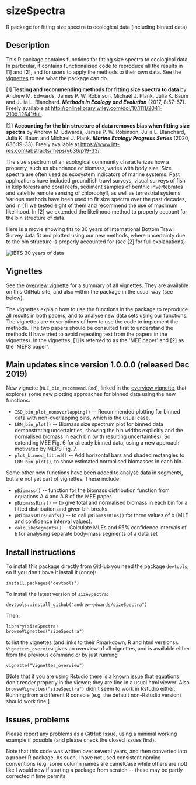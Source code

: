 # sizeSpectra
R package for fitting size spectra to ecological data (including binned data)

 <!-- badges: start -->
 <!-- [![Codecov test coverage](https://codecov.io/gh/andrew-edwards/sizeSpectra/branch/master/graph/badge.svg)](https://codecov.io/gh/andrew-edwards/sizeSpectra?branch=master) -->
  <!-- badges: end -->

## Description
This R package contains functions for fitting size spectra to ecological data. In particular, it contains functionalised code to reproduce all the results in [1] and [2], and for users to apply the methods to their own data. See the [vignettes](http://htmlpreview.github.io/?https://github.com/andrew-edwards/sizeSpectra/blob/master/doc/vignettes_overview.html) to see what the package can do.

[1] **Testing and recommending methods for fitting size spectra to data** by Andrew M. Edwards, James P. W. Robinson, Michael J. Plank, Julia K. Baum and Julia L. Blanchard. ***Methods in Ecology and Evolution*** (2017, 8:57-67). Freely available at <http://onlinelibrary.wiley.com/doi/10.1111/2041-210X.12641/full>.

[2] **Accounting for the bin structure of data removes bias when fitting size spectra** by Andrew M. Edwards, James P. W. Robinson, Julia L. Blanchard, Julia K. Baum and Michael J. Plank. ***Marine Ecology Progress Series*** (2020, 636:19-33). Freely available at <https://www.int-res.com/abstracts/meps/v636/p19-33/>.

The size spectrum of an ecological community characterizes how a property, such as abundance or biomass, varies with body size. Size spectra are often used as ecosystem indicators of marine systems. Past applications have included groundfish trawl surveys, visual surveys of fish in kelp forests and coral reefs, sediment samples of benthic invertebrates and satellite remote sensing of chlorophyll, as well as terrestrial systems. Various methods have been used to fit size spectra over the past decades, and in [1] we tested eight of them and recommend the use of maximum likelihood. In [2] we extended the likelihood method to properly account for the bin structure of data.

Here is a movie showing fits to 30 years of International Bottom Trawl Survey data fit and plotted using our new methods, where uncertainty due to the bin structure is properly accounted for (see [2] for full explanations):

![IBTS 30 years of data](vignettes/IBTS_movie.gif)

## Vignettes

See the [overview vignette](http://htmlpreview.github.io/?https://github.com/andrew-edwards/sizeSpectra/blob/master/doc/vignettes_overview.html) for a summary of all vignettes. They are available on this GitHub site, and also within the package in the usual way (see below).

The vignettes explain how to use the functions in the package to reproduce all results in both papers, and to analyse new data sets using our functions. The vignettes are descriptions of how to use the code to implement the methods. The two papers should be consulted first to understand the methods (I have tried to avoid repeating text from the papers in the vignettes). In the vignettes, [1] is referred to as the 'MEE paper' and [2] as the 'MEPS paper'.

## Main updates since version 1.0.0.0 (released Dec 2019)

New vignette (`MLE_bin_recommend.Rmd`), linked in the [overview vignette](http://htmlpreview.github.io/?https://github.com/andrew-edwards/sizeSpectra/blob/master/doc/vignettes_overview.html), that explores some new plotting approaches for binned data using the new functions:
 - `ISD_bin_plot_nonoverlapping()` -- Recommended plotting for binned data with non-overlapping bins, which is the usual case.
 - `LBN_bin_plot()` -- Biomass size spectrum plot for binned data demonstrating uncertainties, showing the bin widths explicitly and the normalised biomass in each bin (with resulting uncertainties). So extending MEE Fig. 6 for already binned data, using a new approach motivated by MEPS Fig. 7.
 - `plot_binned_fitted()` -- Add horizontal bars and shaded rectangles to `LBN_bin_plot()`, to show estimated normalised biomasses in each bin.


Some other new functions have been added to analyse data in segments, but are not yet
part of vignettes. These include: 
 - `pBiomass()` -- function for the biomass distribution function from equations A.4 and A.8 of the MEE paper.
 - `pBiomassBins()` -- to give total and normalised biomass in each bin for a fitted distribution and given bin breaks.
 - `pBiomassBinsConfs()` -- to call `pBiomassBins()` for three values of b (MLE and confidence interval values).
 - `calcLikeSegments()` -- Calculate MLEs and 95% confidence intervals of `b` for analysing separate body-mass segments of a data set


## Install instructions

To install this package directly from GitHub you need the package `devtools`, so if you don't have it install it (once):

```
install.packages("devtools")
```

To install the latest version of `sizeSpectra`:
```
devtools::install_github("andrew-edwards/sizeSpectra")
```

Then:
```
library(sizeSpectra)
browseVignettes("sizeSpectra")
```
to list the vignettes (and links to their Rmarkdown, R and html versions). `Vignettes_overview` gives an overview of all vignettes, and is available either from the previous command or by just running
```
vignette("Vignettes_overview")
```
[Note that if you are using Rstudio there is a [known issue](https://github.com/rstudio/rstudio/issues/2253) that equations don't render properly in the viewer; they are fine in a usual html viewer. Also `browseVignettes("sizeSpectra")` didn't seem to work in Rstudio either. Running from a different R console (e.g. the default non-Rstudio version) should work fine.]

## Issues, problems

Please report any problems as a [GitHub Issue](https://github.com/andrew-edwards/sizeSpectra/issues), using a minimal working example if possible (and please check the closed issues first).

Note that this code was written over several years, and then converted into a proper R package. As such, I have not used consistent naming conventions (e.g. some column names are camelCase while others are not) like I would now if starting a package from scratch -- these may be partly corrected if time permits.